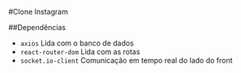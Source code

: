 #Clone Instagram

##Dependências

- `axios` Lida com o banco de dados
- `react-router-dom` Lida com as rotas
- `socket.io-client` Comunicação em tempo real do lado do front
